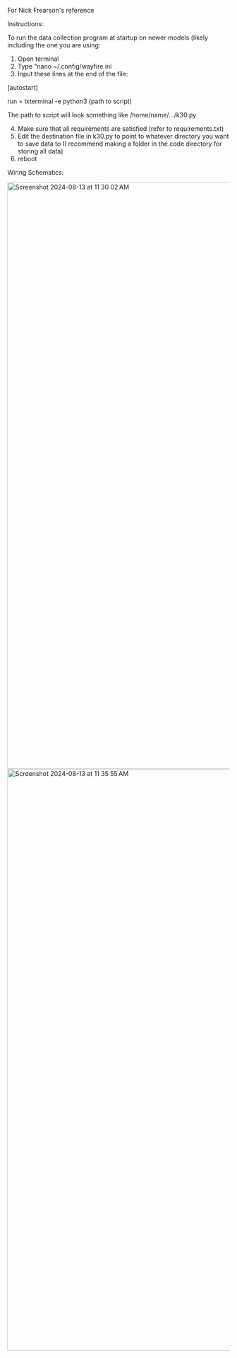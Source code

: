 For Nick Frearson's reference

Instructions:

To run the data collection program at startup on newer models (likely including the one you are using:
1. Open terminal
2. Type "nano ~/.config/wayfire.ini
3. Input these lines at the end of the file:

[autostart]

run = lxterminal -e python3 (path to script)

The path to script will look something like /home/name/.../k30.py

4. Make sure that all requirements are satisfied (refer to requirements.txt)
5. Edit the destination file in k30.py to point to whatever directory you want to save data to (I recommend making a folder in the code directory for storing all data)
6. reboot

Wiring Schematics:

<img width="1327" alt="Screenshot 2024-08-13 at 11 30 02 AM" src="https://github.com/user-attachments/assets/7767787a-15c0-41ce-8aff-20ab013452ba">

<img width="1316" alt="Screenshot 2024-08-13 at 11 35 55 AM" src="https://github.com/user-attachments/assets/9c9c1ffa-8757-4b72-809f-14b458381a6e">

